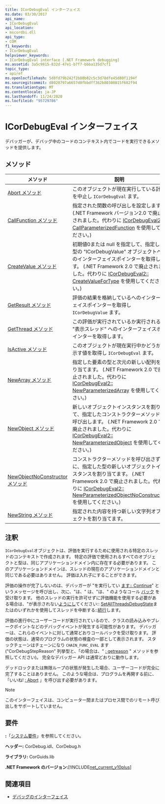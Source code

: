 ```yaml
---
title: ICorDebugEval インターフェイス
ms.date: 03/30/2017
api_name:
- ICorDebugEval
api_location:
- mscordbi.dll
api_type:
- COM
f1_keywords:
- ICorDebugEval
helpviewer_keywords:
- ICorDebugEval interface [.NET Framework debugging]
ms.assetid: 3a5c9815-832d-47e1-b7f7-bbba135d7cf1
topic_type:
- apiref
ms.openlocfilehash: 5d8fd79b242f2b88b82c5c3d78dfe45d80f1194f
ms.sourcegitcommit: d8020797a6657d0fbbdff362b80300815f682f94
ms.translationtype: MT
ms.contentlocale: ja-JP
ms.lasthandoff: 11/24/2020
ms.locfileid: "95729786"
---
```

# <a name="icordebugeval-interface"></a>ICorDebugEval インターフェイス

デバッガーが、デバッグ中のコードのコンテキスト内でコードを実行できるメソッドを提供します。  
  
## <a name="methods"></a>メソッド  
  
|メソッド|説明|  
|------------|-----------------|  
|[Abort メソッド](icordebugeval-abort-method.md)|このオブジェクトが現在実行している計算を中止し `ICorDebugEval` ます。|  
|[CallFunction メソッド](icordebugeval-callfunction-method.md)|指定された関数の呼び出しを設定します。 (.NET Framework バージョン2.0 で廃止されました。代わりに [ICorDebugEval2:: CallParameterizedFunction](icordebugeval2-callparameterizedfunction-method.md) を使用してください。)|  
|[CreateValue メソッド](icordebugeval-createvalue-method.md)|初期値0または null を指定して、指定した型の "ICorDebugValue" オブジェクトへのインターフェイスポインターを取得します。 (.NET Framework 2.0 で廃止されました。代わりに [ICorDebugEval2:: CreateValueForType](icordebugeval2-createvaluefortype-method.md) を使用してください。)|  
|[GetResult メソッド](icordebugeval-getresult-method.md)|評価の結果を格納しているへのインターフェイスポインターを取得し `ICorDebugValue` ます。|  
|[GetThread メソッド](icordebugeval-getthread-method.md)|この評価が実行されているか実行される "表示スレッド" へのインターフェイスポインターを取得します。|  
|[IsActive メソッド](icordebugeval-isactive-method.md)|このオブジェクトが現在実行中かどうかを示す値を取得し `ICorDebugEval` ます。|  
|[NewArray メソッド](icordebugeval-newarray-method.md)|指定した要素の型と次元の新しい配列を割り当てます。 (.NET Framework 2.0 で廃止されました。代わりに [ICorDebugEval2:: NewParameterizedArray](icordebugeval2-newparameterizedarray-method.md) を使用してください。)|  
|[NewObject メソッド](icordebugeval-newobject-method.md)|新しいオブジェクトインスタンスを割り当て、指定したコンストラクターメソッドを呼び出します。 (.NET Framework 2.0 で廃止されました。代わりに [ICorDebugEval2:: NewParameterizedObject](icordebugeval2-newparameterizedobject-method.md) を使用してください。)|  
|[NewObjectNoConstructor メソッド](icordebugeval-newobjectnoconstructor-method.md)|コンストラクターメソッドを呼び出さずに、指定した型の新しいオブジェクトインスタンスを割り当てます。 (.NET Framework 2.0 で廃止されました。代わりに [ICorDebugEval2:: NewParameterizedObjectNoConstructor](icordebugeval2-newparameterizedobjectnoconstructor-method.md) を使用してください。)|  
|[NewString メソッド](icordebugeval-newstring-method.md)|指定された内容を持つ新しい文字列オブジェクトを割り当てます。|  
  
## <a name="remarks"></a>注釈  

 `ICorDebugEval`オブジェクトは、評価を実行するために使用される特定のスレッドのコンテキストで作成されます。 特定の評価で使用されるすべてのオブジェクトと型は、同じアプリケーションドメイン内に存在する必要があります。 このアプリケーションドメインは、スレッドの現在のアプリケーションドメインと同じである必要はありません。 評価は入れ子にすることができます。  
  
 評価の操作が完了しないのは、デバッガーが "を実行してい [ます:: Continue](icordebugcontroller-continue-method.md)" というメッセージを呼び出し、次に、"は、" は、"は、" のようなコール [バック](icordebugmanagedcallback-evalcomplete-method.md) を受け取ります。 他のスレッドの実行を許可せずに評価機能を使用する必要がある場合は、"が表示されない[ようにし](icordebugcontroller-stop-method.md)てください:: [SetAllThreadsDebugState](icordebugcontroller-setallthreadsdebugstate-method.md)またはのいずれかを使用してスレッドを中断する::[続行](icordebugcontroller-continue-method.md)します。  
  
 評価の進行中にユーザーコードが実行されているので、クラスの読み込みやブレークポイントなどのデバッグイベントが発生する可能性があります。 デバッガーは、これらのイベントに対して通常どおりコールバックを受け取ります。 評価の状態は、通常のプログラムの状態の検査の一部として表示されます。 スタックチェーンはチェーンになり `CHAIN_FUNC_EVAL` ます ("CorDebugStepReason" 列挙型と、「の場合は、" [: getreason](icordebugchain-getreason-method.md) " メソッドを参照してください)。 完全なデバッガー API は通常どおりに動作します。  
  
 デッドロックまたは無限ループの状態が発生した場合、ユーザーコードが完全に完了することはありません。 このような場合は、プログラムを再開する前に、「いいね! [: Abort](icordebugeval-abort-method.md) 」を呼び出す必要があります。  
  
> [!NOTE]
> このインターフェイスは、コンピューター間またはプロセス間でのリモート呼び出しをサポートしていません。  
  
## <a name="requirements"></a>要件  

 **:**「[システム要件](../../get-started/system-requirements.md)」を参照してください。  
  
 **ヘッダー:** CorDebug.idl、CorDebug.h  
  
 **ライブラリ:** CorGuids.lib  
  
 **.NET Framework のバージョン:**[!INCLUDE[net_current_v10plus](../../../../includes/net-current-v10plus-md.md)]  
  
## <a name="see-also"></a>関連項目

- [デバッグのインターフェイス](debugging-interfaces.md)
